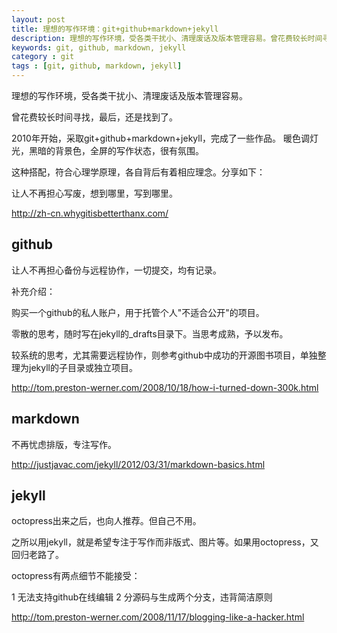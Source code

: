 ```yaml
---
layout: post
title: 理想的写作环境：git+github+markdown+jekyll
description: 理想的写作环境，受各类干扰小、清理废话及版本管理容易。曾花费较长时间寻找，最后，还是找到了。采取git+github+markdown+jekyll
keywords: git, github, markdown, jekyll
category : git
tags : [git, github, markdown, jekyll]
---
```


理想的写作环境，受各类干扰小、清理废话及版本管理容易。

曾花费较长时间寻找，最后，还是找到了。

2010年开始，采取git+github+markdown+jekyll，完成了一些作品。
暖色调灯光，黑暗的背景色，全屏的写作状态，很有氛围。

这种搭配，符合心理学原理，各自背后有着相应理念。分享如下：

让人不再担心写废，想到哪里，写到哪里。

<http://zh-cn.whygitisbetterthanx.com/>

## github

让人不再担心备份与远程协作，一切提交，均有记录。

补充介绍：

购买一个github的私人账户，用于托管个人"不适合公开"的项目。

零散的思考，随时写在jekyll的_drafts目录下。当思考成熟，予以发布。

较系统的思考，尤其需要远程协作，则参考github中成功的开源图书项目，单独整理为jekyll的子目录或独立项目。

<http://tom.preston-werner.com/2008/10/18/how-i-turned-down-300k.html>

## markdown

不再忧虑排版，专注写作。

<http://justjavac.com/jekyll/2012/03/31/markdown-basics.html>

## jekyll

octopress出来之后，也向人推荐。但自己不用。

之所以用jekyll，就是希望专注于写作而非版式、图片等。如果用octopress，又回归老路了。

octopress有两点细节不能接受：

1 无法支持github在线编辑
2 分源码与生成两个分支，违背简洁原则

<http://tom.preston-werner.com/2008/11/17/blogging-like-a-hacker.html>
